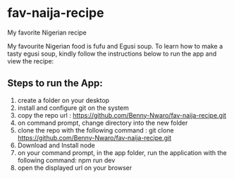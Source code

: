 # fav-naija-recipe

My favorite Nigerian recipe

My favourite Nigerian food is fufu and Egusi soup. To learn how to make a tasty egusi soup, kindly follow the instructions below to run the app and view the recipe:

## Steps to run the App:

1. create a folder on your desktop
2. install and configure git on the system
3. copy the repo url : https://github.com/Benny-Nwaro/fav-naija-recipe.git
4. on command prompt, change directory into the new folder
5. clone the repo with the following command : git clone https://github.com/Benny-Nwaro/fav-naija-recipe.git
6. Download and Install node
7. on your command prompt, in the app folder, run the application with the following command: npm run dev
8. open the displayed url on your browser
